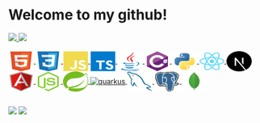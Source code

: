 # Welcome to my github!

<div>
  <a href="#"/>
  <img height="160em" src="https://github-readme-stats.vercel.app/api?username=sillashead&theme=github_dark&show_icons=true&hide=stars"/>
  <img height="160em" src="https://github-readme-stats.vercel.app/api/top-langs/?username=sillashead&layout=compact&theme=github_dark"/>
</div>

<div><br/>
  <a href="#"/>
  <img align="center" alt="html5" height="40" width="50" src="https://raw.githubusercontent.com/devicons/devicon/master/icons/html5/html5-original.svg"/>
  <img align="center" alt="css3" height="40" width="50" src="https://raw.githubusercontent.com/devicons/devicon/master/icons/css3/css3-original.svg"/>
  <img align="center" alt="javascript" height="40" width="50" src="https://raw.githubusercontent.com/devicons/devicon/master/icons/javascript/javascript-plain.svg"/>
  <img align="center" alt="typescript" height="40" width="50" src="https://raw.githubusercontent.com/devicons/devicon/master/icons/typescript/typescript-plain.svg"/>
  <img align="center" alt="java" height="40" width="50" src="https://raw.githubusercontent.com/devicons/devicon/master/icons/java/java-original.svg"/>
  <img align="center" alt="csharp" height="40" width="50" src="https://raw.githubusercontent.com/devicons/devicon/master/icons/csharp/csharp-original.svg"/>
  <img align="center" alt="python" height="40" width="50" src="https://raw.githubusercontent.com/devicons/devicon/master/icons/python/python-original.svg"/>
  <img align="center" alt="react" height="40" width="50" src="https://raw.githubusercontent.com/devicons/devicon/master/icons/react/react-original.svg"/>
  <img align="center" alt="next" height="40" width="50" src="https://raw.githubusercontent.com/devicons/devicon/master/icons/nextjs/nextjs-original.svg"/>
  <img align="center" alt="angular" height="40" width="50" src="https://raw.githubusercontent.com/devicons/devicon/master/icons/angularjs/angularjs-original.svg"/>
  <img align="center" alt="node" height="40" width="50" src="https://raw.githubusercontent.com/devicons/devicon/master/icons/nodejs/nodejs-original.svg"/>
  <img align="center" alt="spring" height="40" width="50" src="https://raw.githubusercontent.com/devicons/devicon/master/icons/spring/spring-original.svg"/>
  <img align="center" alt="quarkus" height="40" width="50" src="https://www.svgrepo.com/show/354245/quarkus-icon.svg"/>
  <img align="center" alt="mysql" height="40" width="50" src="https://raw.githubusercontent.com/devicons/devicon/master/icons/mysql/mysql-original.svg"/>
  <img align="center" alt="postgresql" height="40" width="50" src="https://raw.githubusercontent.com/devicons/devicon/master/icons/postgresql/postgresql-original.svg"/>
  <img align="center" alt="mongodb" height="40" width="50" src="https://raw.githubusercontent.com/devicons/devicon/master/icons/mongodb/mongodb-original.svg"/>
</div>

##

<div>
    <a href="sillas.ap16@gmail.com"><img src="https://img.shields.io/badge/Gmail-D14836?style=for-the-badge&logo=gmail&logoColor=white"/></a>
    <a href="https://www.linkedin.com/in/sillashead/"><img src="https://img.shields.io/badge/LinkedIn-0077B5?style=for-the-badge&logo=linkedin&logoColor=white"/></a>
</div>
